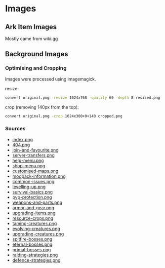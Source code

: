 # Images

## Ark Item Images

Mostly came from wiki.gg

## Background Images 

### Optimising and Cropping

Images were processed using imagemagick.

resize:

```sh
convert original.png -resize 1024x768 -quality 60 -depth 8 resized.png
```

crop (removing 140px from the top):

```sh
convert original.png -crop 1024x300+0+140 cropped.png
```

### Sources

- [index.png](https://steamuserimages-a.akamaihd.net/ugc/1653349811966104941/8621516B9F81A4A21A4D26B241C7245F351929B9/?imw=5000&imh=5000&ima=fit&impolicy=Letterbox&imcolor=%23000000&letterbox=false)
- [404.png](https://wallpapercosmos.com/w/middle-retina/b/0/5/1292438-2560x1080-desktop-dual-screen-ark-survival-evolved-background.jpg)
- [join-and-favourite.png](https://ark.wiki.gg/images/thumb/e/ec/Vardiland_Village.jpg/1120px-Vardiland_Village.jpg)
- [server-transfers.png](https://wallpapercosmos.com/w/middle-retina/4/2/e/1292443-3840x2160-desktop-4k-ark-survival-evolved-background.jpg)
- [help-menu.png](https://images.nintendolife.com/screenshots/94013/large.jpg)
- [shop-menu.png](https://www.brashgames.co.uk/wp-content/uploads/2016/12/ARK-Survival-Evolved-Review-Screenshot-1.jpg)
- [customised-maps.png](https://wallpapercosmos.com/w/middle-retina/2/1/3/1292365-1920x1080-desktop-full-hd-ark-survival-evolved-background-image.jpg)
- [modpack-information.png](https://store-images.s-microsoft.com/image/apps.9728.14333903385509781.76687c22-90de-4832-b9d2-9ac4294a9547.61240349-ee68-4a06-9a73-44d529992014?mode=scale&q=90&h=1080&w=1920&background=%230078D7)
- [common-issues.png](https://wallpapercosmos.com/w/middle-retina/2/d/e/1292310-3840x2160-desktop-4k-ark-survival-evolved-background-image.jpg)
- [levelling-up.png](https://wallpapercosmos.com/w/middle-retina/5/f/0/1292452-3840x2160-desktop-4k-ark-survival-evolved-background-image.jpg)
- [survival-basics.png](https://wallpapercosmos.com/w/middle-retina/9/3/6/1292313-1920x1080-desktop-full-hd-ark-survival-evolved-background.jpg)
- [pvp-protection.png](https://wallpapercosmos.com/w/middle-retina/0/7/a/1292309-3840x2160-desktop-4k-ark-survival-evolved-background-photo.jpg)
- [weapons-and-parts.png](https://w.wallhaven.cc/full/y8/wallhaven-y85q87.png)
- [armor-and-gear.png](https://wallpapercosmos.com/w/middle-retina/9/7/0/1292572-3840x2160-desktop-4k-ark-survival-evolved-background-photo.jpg)
- [upgrading-items.png](https://wallpapercosmos.com/w/middle-retina/8/5/9/1292350-1920x1080-desktop-full-hd-ark-survival-evolved-wallpaper-photo.jpg)
- [resource-crops.png](https://wallpapercosmos.com/w/middle-retina/d/3/7/1292345-1920x1080-desktop-full-hd-ark-survival-evolved-background-photo.jpg)
- [taming-creatures.png](https://wallpapercosmos.com/w/middle-retina/4/c/0/1292402-2079x1171-desktop-hd-ark-survival-evolved-background-photo.jpg)
- [evolving-creatures.png](https://wallpapercosmos.com/w/middle-retina/0/1/2/1292347-1920x1080-desktop-full-hd-ark-survival-evolved-background-photo.jpg)
- [upgrading-creatures.png](https://wallpapercosmos.com/w/middle-retina/1/c/9/1292569-3840x2160-desktop-4k-ark-survival-evolved-background.jpg)
- [spitfire-bosses.png](https://wallpapercosmos.com/w/middle-retina/c/9/3/1292353-1920x1080-desktop-1080p-ark-survival-evolved-background-image.jpg)
- [eternal-bosses.png](https://wallpapercosmos.com/w/middle-retina/1/1/3/1292474-1920x1080-desktop-1080p-ark-survival-evolved-background.jpg)
- [primal-bosses.png](https://wallpapercosmos.com/w/middle-retina/9/2/9/1292358-1920x1080-desktop-full-hd-ark-survival-evolved-background-image.jpg)
- [raiding-strategies.png](https://wallpapercosmos.com/w/middle-retina/c/7/e/1292392-2560x1440-desktop-hd-ark-survival-evolved-background-photo.jpg)
- [defence-strategies.png](https://wallpapercosmos.com/w/middle-retina/f/6/3/1292555-2048x1152-desktop-hd-ark-survival-evolved-wallpaper-photo.jpg)
